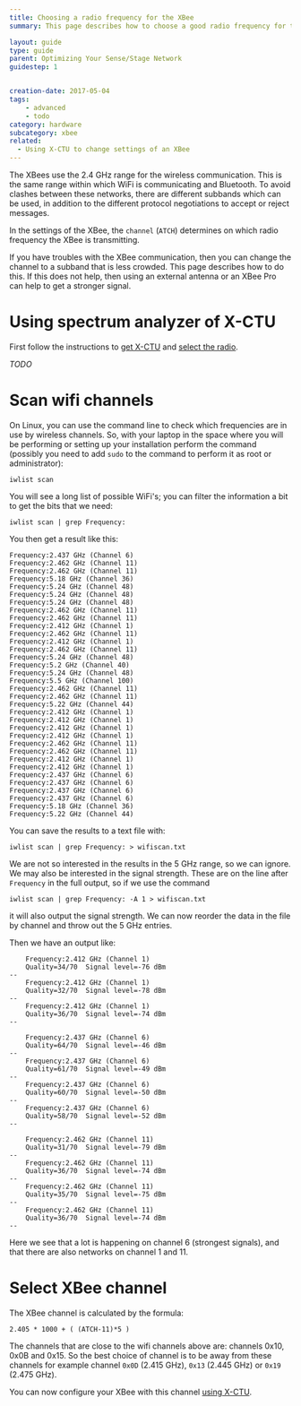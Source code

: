 ```yaml
---
title: Choosing a radio frequency for the XBee
summary: This page describes how to choose a good radio frequency for the XBee.

layout: guide
type: guide
parent: Optimizing Your Sense/Stage Network
guidestep: 1


creation-date: 2017-05-04
tags:
    - advanced
    - todo
category: hardware
subcategory: xbee
related:
  - Using X-CTU to change settings of an XBee
---
```


The XBees use the 2.4 GHz range for the wireless communication. This is the same range within which WiFi is communicating and Bluetooth. To avoid clashes between these networks, there are different subbands which can be used, in addition to the different protocol negotiations to accept or reject messages.

In the settings of the XBee, the `channel` (`ATCH`) determines on which radio frequency the XBee is transmitting.

If you have troubles with the XBee communication, then you can change the channel to a subband that is less crowded. This page describes how to do this. If this does not help, then using an external antenna or an XBee Pro can help to get a stronger signal.

# Using spectrum analyzer of X-CTU


First follow the instructions to [get X-CTU](using-x-ctu-to-configure-an-xbee#getting) and [select the radio](using-x-ctu-to-configure-an-xbee#selectradio).

*TODO*




# Scan wifi channels

On Linux, you can use the command line to check which frequencies are in use by wireless channels. So, with your laptop in the space where you will be performing or setting up your installation perform the command (possibly you need to add `sudo` to the command to perform it as root or administrator):

```
iwlist scan
```

You will see a long list of possible WiFi's; you can filter the information a bit to get the bits that we need:

```
iwlist scan | grep Frequency:
```

You then get a result like this:


    Frequency:2.437 GHz (Channel 6)
    Frequency:2.462 GHz (Channel 11)
    Frequency:2.462 GHz (Channel 11)
    Frequency:5.18 GHz (Channel 36)
    Frequency:5.24 GHz (Channel 48)
    Frequency:5.24 GHz (Channel 48)
    Frequency:5.24 GHz (Channel 48)
    Frequency:2.462 GHz (Channel 11)
    Frequency:2.462 GHz (Channel 11)
    Frequency:2.412 GHz (Channel 1)
    Frequency:2.462 GHz (Channel 11)
    Frequency:2.412 GHz (Channel 1)
    Frequency:2.462 GHz (Channel 11)
    Frequency:5.24 GHz (Channel 48)
    Frequency:5.2 GHz (Channel 40)
    Frequency:5.24 GHz (Channel 48)
    Frequency:5.5 GHz (Channel 100)
    Frequency:2.462 GHz (Channel 11)
    Frequency:2.462 GHz (Channel 11)
    Frequency:5.22 GHz (Channel 44)
    Frequency:2.412 GHz (Channel 1)
    Frequency:2.412 GHz (Channel 1)
    Frequency:2.412 GHz (Channel 1)
    Frequency:2.412 GHz (Channel 1)
    Frequency:2.462 GHz (Channel 11)
    Frequency:2.462 GHz (Channel 11)
    Frequency:2.412 GHz (Channel 1)
    Frequency:2.412 GHz (Channel 1)
    Frequency:2.437 GHz (Channel 6)
    Frequency:2.437 GHz (Channel 6)
    Frequency:2.437 GHz (Channel 6)
    Frequency:2.437 GHz (Channel 6)
    Frequency:5.18 GHz (Channel 36)
    Frequency:5.22 GHz (Channel 44)


You can save the results to a text file with:

```
iwlist scan | grep Frequency: > wifiscan.txt
```

We are not so interested in the results in the 5 GHz range, so we can ignore. We may also be interested in the signal strength. These are on the line after `Frequency` in the full output, so if we use the command

```
iwlist scan | grep Frequency: -A 1 > wifiscan.txt
```

it will also output the signal strength. We can now reorder the data in the file by channel and throw out the 5 GHz entries.

Then we have an output like:

```
    Frequency:2.412 GHz (Channel 1)
    Quality=34/70  Signal level=-76 dBm  
--
    Frequency:2.412 GHz (Channel 1)
    Quality=32/70  Signal level=-78 dBm  
--
    Frequency:2.412 GHz (Channel 1)
    Quality=36/70  Signal level=-74 dBm  
--

    Frequency:2.437 GHz (Channel 6)
    Quality=64/70  Signal level=-46 dBm  
--
    Frequency:2.437 GHz (Channel 6)
    Quality=61/70  Signal level=-49 dBm  
--
    Frequency:2.437 GHz (Channel 6)
    Quality=60/70  Signal level=-50 dBm  
--
    Frequency:2.437 GHz (Channel 6)
    Quality=58/70  Signal level=-52 dBm  
--

    Frequency:2.462 GHz (Channel 11)
    Quality=31/70  Signal level=-79 dBm  
--
    Frequency:2.462 GHz (Channel 11)
    Quality=36/70  Signal level=-74 dBm  
--
    Frequency:2.462 GHz (Channel 11)
    Quality=35/70  Signal level=-75 dBm  
--
    Frequency:2.462 GHz (Channel 11)
    Quality=36/70  Signal level=-74 dBm  
--
```

Here we see that a lot is happening on channel 6 (strongest signals), and that there are also networks on channel 1 and 11.


# Select XBee channel

The XBee channel is calculated by the formula:

```
2.405 * 1000 + ( (ATCH-11)*5 )
```

The channels that are close to the wifi channels above are: channels 0x10, 0x0B and 0x15. So the best choice of channel is to be away from these channels for example channel `0x0D` (2.415 GHz), `0x13` (2.445 GHz) or `0x19` (2.475 GHz).

You can now configure your XBee with this channel [using X-CTU](using-x-ctu-to-change-settings-of-an-xbee).
